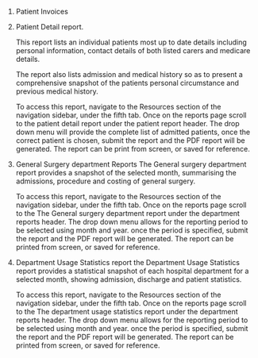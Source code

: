 1. Patient Invoices

2. Patient Detail report.
	
	This report lists an individual patients most up to date details including
	 personal information, contact details of both listed carers and medicare
	details.
	
	The report also lists admission and medical history so as to present a comprehensive
	snapshot of the patients personal circumstance and previous medical history.

	To access this report, navigate to the Resources section of the navigation sidebar, under
	the fifth tab. Once on the reports page scroll to the patient detail report under the patient
	report header. The drop down menu will provide the complete list of admitted patients, once the correct patient is chosen, submit the report and the PDF report will be generated. The report can 	be print from screen, or saved for reference.

3. General Surgery department Reports
	The General surgery department report provides a snapshot of the selected month, summarising the admissions,  procedure and costing of general surgery. 

	To access this report, navigate to the Resources section of the navigation sidebar, under
	the fifth tab. Once on the reports page scroll to the The General surgery department report under the department reports header. The drop down menu allows for the reporting period to be selected using month and year. once the period is specified, submit the report and the PDF report will be generated. The report can be printed from screen, or saved for reference.

4. Department Usage Statistics report
	the Department Usage Statistics report provides a statistical snapshot of each hospital department for a selected month, showing admission, discharge and patient statistics.

	To access this report, navigate to the Resources section of the navigation sidebar, under
	the fifth tab. Once on the reports page scroll to the The department usage statistics report under the department reports header. The drop down menu allows for the reporting period to be selected using month and year. once the period is specified, submit the report and the PDF report will be generated. The report can be printed from screen, or saved for reference.